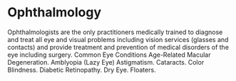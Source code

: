 # Ophthalmology
Ophthalmologists are the only practitioners medically trained to diagnose and treat all eye and visual problems including vision services (glasses and contacts) and provide treatment and prevention of medical disorders of the eye including surgery.
Common Eye Conditions
    Age-Related Macular Degeneration.
    Amblyopia (Lazy Eye)
    Astigmatism.
    Cataracts.
    Color Blindness.
    Diabetic Retinopathy.
    Dry Eye.
    Floaters.
    

